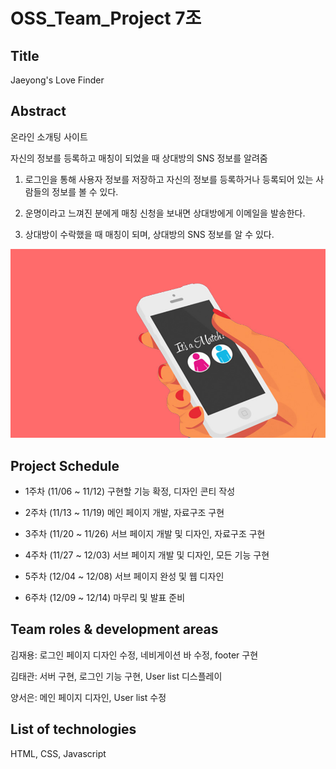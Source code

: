 # OSS_Team_Project 7조

## Title
Jaeyong's Love Finder


## Abstract
온라인 소개팅 사이트


자신의 정보를 등록하고 매칭이 되었을 때 상대방의 SNS 정보를 알려줌

1. 로그인을 통해 사용자 정보를 저장하고 자신의 정보를 등록하거나 등록되어 있는 사람들의 정보를 볼 수 있다.

1. 운명이라고 느껴진 분에게 매칭 신청을 보내면 상대방에게 이메일을 발송한다.

1. 상대방이 수락했을 때 매칭이 되며, 상대방의 SNS 정보를 알 수 있다.

![Image](/images/KakaoTalk_20231105_163924427.jpg)

## Project Schedule
- 1주차 (11/06 ~ 11/12)
  구현할 기능 확정, 디자인 콘티 작성
  
- 2주차 (11/13 ~ 11/19)
  메인 페이지 개발, 자료구조 구현
  
- 3주차 (11/20 ~ 11/26)
  서브 페이지 개발 및 디자인, 자료구조 구현
  
- 4주차 (11/27 ~ 12/03)
  서브 페이지 개발 및 디자인, 모든 기능 구현
  
- 5주차 (12/04 ~ 12/08)
  서브 페이지 완성 및 웹 디자인

- 6주차 (12/09 ~ 12/14)
  마무리 및 발표 준비


## Team roles & development areas
김재용: 로그인 페이지 디자인 수정, 네비게이션 바 수정, footer 구현

김태관: 서버 구현, 로그인 기능 구현, User list 디스플레이

양서은: 메인 페이지 디자인, User list 수정


## List of technologies
HTML, CSS, Javascript

